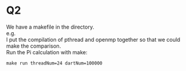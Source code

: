 # Q2
We have a makefile in the directory.<br>
e.g.<br>
I put the compilation of pthread and openmp together so that we could make the comparison.<br>
Run the Pi calculation with make:
```
make run threadNum=24 dartNum=100000
```